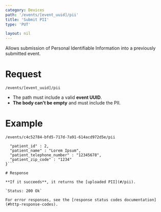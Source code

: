 ```yaml
---
category: Devices
path: '/events/[event_uuid]/pii'
title: 'Submit PII'
type: 'PUT'

layout: nil
---
```


Allows submission of Personal Identifiable Information into a previously submitted event.

# Request

`/events/[event_uuid]/pii`

* The path must include a valid **event UUID**.
* **The body can't be empty** and must include the PII.

# Example

```/events/c4c52784-bfd5-717d-7a91-614acd972d5e/pii```

```{
  "patient_id" : 2,
  "patient_name" : "Lorem Ipsum",
  "patient_telephone_number" : "12345678",
  "patient_zip_code" : "1234"
}```

# Response

**If it succeeds**, it returns the [uploaded PII](#/pii).

`Status: 200 Ok`

For error responses, see the [response status codes documentation](#http-response-codes).
